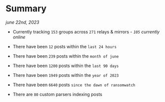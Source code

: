 
# Summary
_june 22nd, 2023_

- Currently tracking `153` groups across `271` relays & mirrors - _`105` currently online_

- There have been `12` posts within the `last 24 hours`

- There have been `239` posts within the `month of june`

- There have been `1200` posts within the `last 90 days`

- There have been `1949` posts within the `year of 2023`

- There have been `6640` posts `since the dawn of ransomwatch`

- There are `80` custom parsers indexing posts
